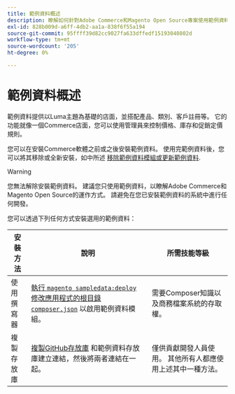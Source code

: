 ```yaml
---
title: 範例資料概述
description: 瞭解如何針對Adobe Commerce和Magento Open Source專案使用範例資料。
exl-id: 828b009d-a6ff-4db2-aa1a-838f6f55a194
source-git-commit: 95ffff39d82cc9027fa633dffedf15193040802d
workflow-type: tm+mt
source-wordcount: '205'
ht-degree: 0%

---
```


# 範例資料概述

範例資料提供以Luma主題為基礎的店面，並搭配產品、類別、客戶註冊等。 它的功能就像一個Commerce店面，您可以使用管理員來控制價格、庫存和促銷定價規則。

您可以在安裝Commerce軟體之前或之後安裝範例資料。 使用完範例資料後，您可以將其移除或全新安裝，如中所述 [移除範例資料模組或更新範例資料](remove-or-update.md).

>[!WARNING]
>
>您無法解除安裝範例資料。 建議您只使用範例資料，以瞭解Adobe Commerce和Magento Open Source的運作方式。 請避免在您已安裝範例資料的系統中進行任何開發。

您可以透過下列任何方式安裝選用的範例資料：

| 安裝方法 | 說明 | 所需技能等級 |
|--- |--- |--- |
| 使用撰寫器 | [執行 `magento sampledata:deploy` 修改應用程式的根目錄 `composer.json`](composer-packages.md) 以啟用範例資料模組。 | 需要Composer知識以及商務檔案系統的存取權。 |
| 複製存放庫 | [複製GitHub存放庫](git-repositories.md) 和範例資料存放庫建立連結，然後將兩者連結在一起。 | 僅供貢獻開發人員使用。 其他所有人都應使用上述其中一種方法。 |
